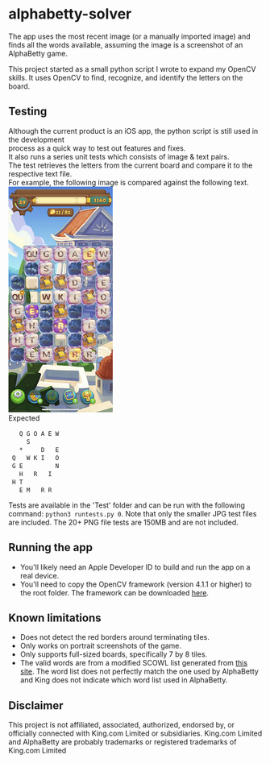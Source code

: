 # alphabetty-solver

The app uses the most recent image (or a manually imported image) and finds all the words available, assuming the image is a screenshot of an AlphaBetty game.


This project started as a small python script I wrote to expand my OpenCV skills.  It uses OpenCV to find, recognize, and identify the letters on the board.

## Testing
Although the current product is an iOS app, the python script is still used in the development   
process as a quick way to test out features and fixes.   
It also runs a series unit tests which consists of image & text pairs.   
The test retrieves the letters from the current board and compare it to the respective text file.  
For example, the following image is compared against the following text.\
![Actual](Test/sample.png)\
Expected
```
   Q G O A E W
     S        
   *     D   E
 Q   W K I   O
 G E         N
   H   R   I  
 H T          
   E M   R R  
```
   
Tests are available in the 'Test' folder and can be run with the following command: `python3 runtests.py 0`.
Note that only the smaller JPG test files are included. The 20+ PNG file tests are 150MB and are not included.

## Running the app
- You'll likely need an Apple Developer ID to build and run the app on a real device.
- You'll need to copy the OpenCV framework (version 4.1.1 or higher) to the root folder.  The framework can be downloaded [here](https://opencv.org/releases).

## Known limitations
- Does not detect the red borders around terminating tiles.
- Only works on portrait screenshots of the game.
- Only supports full-sized boards, specifically 7 by 8 tiles.
- The valid words are from a modified SCOWL list generated from [this site](http://app.aspel.net/create).  The word list does not perfectly match the one used by AlphaBetty and King does not indicate which word list used in AlphaBetty.

## Disclaimer
This project is not affiliated, associated, authorized, endorsed by, or officially connected with King.com Limited or subsidiaries.  King.com Limited and AlphaBetty are probably trademarks or registered trademarks of King.com Limited
